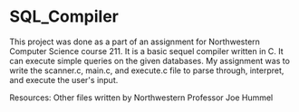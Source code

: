 # SQL_Compiler

This project was done as a part of an assignment for Northwestern Computer Science course 211. It is a basic sequel compiler written in C. It can execute simple queries on the given databases. My assignment was to write the scanner.c, main.c, and execute.c file to parse through, interpret, and execute the user's input. 

Resources:
Other files written by Northwestern Professor Joe Hummel 
